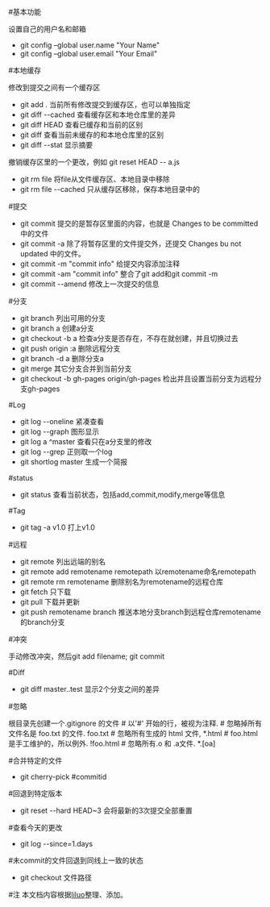 #基本功能

设置自己的用户名和邮箱 
- git config –global user.name "Your Name" 
- git config –global user.email "Your Email"

#本地缓存

修改到提交之间有一个缓存区 

* git add . 当前所有修改提交到缓存区，也可以单独指定
* git diff --cached 查看缓存区和本地仓库里的差异
* git diff HEAD 查看已缓存和当前的区别
* git diff 查看当前未缓存的和本地仓库里的区别
* git diff --stat 显示摘要

撤销缓存区里的一个更改，例如 git reset HEAD -- a.js

- git rm file 将file从文件缓存区、本地目录中移除
- git rm file --cached 只从缓存区移除，保存本地目录中的

#提交

- git commit 提交的是暂存区里面的内容，也就是 Changes to be committed 中的文件
- git commit -a 除了将暂存区里的文件提交外，还提交 Changes bu not updated 中的文件。
- git commit -m "commit info" 给提交内容添加注释
- git commit -am "commit info" 整合了git add和git commit -m
- git commit --amend 修改上一次提交的信息

#分支

- git branch 列出可用的分支
- git branch a 创建a分支
- git checkout -b a 检查a分支是否存在，不存在就创建，并且切换过去
- git push origin :a 删除远程分支
- git branch -d a 删除分支a
- git merge 其它分支合并到当前分支
- git checkout -b gh-pages origin/gh-pages 检出并且设置当前分支为远程分支gh-pages

#Log

- git log --oneline 紧凑查看
- git log --graph 图形显示
- git log a ^master 查看只在a分支里的修改
- git log --grep 正则取一个log
- git shortlog master 生成一个简报

#status

- git status 查看当前状态，包括add,commit,modify,merge等信息

#Tag

- git tag -a v1.0 打上v1.0

#远程

- git remote 列出远端的别名
- git remote add remotename remotepath 以remotename命名remotepath
- git remote rm remotename 删除别名为remotename的远程仓库
- git fetch 只下载
- git pull 下载并更新
- git push remotename branch 推送本地分支branch到远程仓库remotename的branch分支

#冲突

手动修改冲突，然后git add filename; git commit

#Diff

- git diff master..test 显示2个分支之间的差异 

#忽略

根目录先创建一个.gitignore 的文件 # 以'#' 开始的行，被视为注释. # 忽略掉所有文件名是 foo.txt 的文件. foo.txt # 忽略所有生成的 html 文件, *.html # foo.html是手工维护的，所以例外. !foo.html # 忽略所有.o 和 .a文件. *.[oa]

#合并特定的文件

- git cherry-pick #commitid

#回退到特定版本

- git reset --hard HEAD~3 会将最新的3次提交全部重置

#查看今天的更改

- git log --since=1.days

#未commit的文件回退到同线上一致的状态

-  git checkout 文件路径

#注
本文档内容根据[liluo](http://liluo.me/2015/03/11/git-learn.html)整理、添加。
